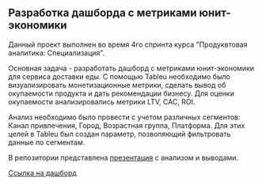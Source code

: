 ## Разработка дашборда с метриками юнит-экономики

Данный проект выполнен во время 4го спринта курса "Продуквтовая аналитика: Специализация". 

Основная задача - разработать дашборд с метриками юнит-экономики для сервиса доставки еды. 
С помощью Tableu необходимо было визуализировать монетизационные метрики, сделать вывод об окупаемости продукта и дать рекомендации бизнесу. Для оценки окупаемости анализировались метрики LTV, CAC, ROI. 

Анализ необходимо было провести с учетом различных сегментов: Канал привлечения, Город, Возрастная группа, Платформа. Для этих целей в Tableu был создан параметр, позволяющий фильтровать данные по сегментам. 

В репозитории представлена [презентация](https://github.com/IgorGoltsov/portfolio/blob/main/Unit%20economics/%D0%9F%D1%80%D0%BE%D0%B5%D0%BA%D1%82%20%D1%81%D0%BF%D1%80%D0%B8%D0%BD%D1%82%D0%B0%20%E2%84%964%20%D0%93%D0%BE%D0%BB%D1%8C%D1%86%D0%BE%D0%B2%20%D0%98.pdf) с анализом и выводами. 

[Ссылка на дашборд](https://public.tableau.com/app/profile/igor.goltsov/viz/_17274568098790/Dashboard13) 

